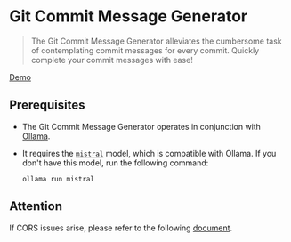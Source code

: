 # Git Commit Message Generator

> The Git Commit Message Generator alleviates the cumbersome task of contemplating commit messages for every commit. Quickly complete your commit messages with ease!

[Demo](https://git-commit-message-generator.vercel.app/)

## Prerequisites

- The Git Commit Message Generator operates in conjunction with [Ollama](https://ollama.ai/).
- It requires the [`mistral`](https://ollama.ai/library/mistral) model, which is compatible with Ollama. If you don't have this model, run the following command:

  ```shell
  ollama run mistral
  ```

## Attention

If CORS issues arise, please refer to the following [document](https://github.com/jmorganca/ollama/blob/main/docs/faq.md#how-can-i-allow-additional-web-origins-to-access-ollama).
